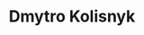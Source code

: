 ---
# Display name
title: Dmytro Kolisnyk

# Full name (for SEO)
first_name: Dmytro
last_name: Kolisnyk

# Username (this should match the folder name)
authors:
  - kolisnyk

# Is this the primary user of the site?
superuser: false

# Role/position
role: Graduate Student

# Organizations/Affiliations
organizations:
  - name: Institute of Science and Technology Austria (ISTA)
    url: ''

# Short bio (displayed in user profile at end of posts)
bio: My research interests focus on quantifying the information content of quantum states and developing efficient methods for storing and processing this information.

interests:
  - Entanglement Structure of Quantum States
  - Tensor networks and Machine Learning Applications in Physics

education:
  courses:
    - course: BSc in Physics
      institution: Jacobs University Bremen, Germany
      year: 2023

# Social/Academic Networking
# For available icons, see: https://docs.hugoblox.com/getting-started/page-builder/#icons
#   For an email link, use "fas" icon pack, "envelope" icon, and a link in the
#   form "mailto:your-email@example.com" or "#contact" for contact widget.
social:
  - icon: envelope
    icon_pack: fas
    link: 'mailto:dmytro.kolisnyk@ista.ac.at'
    
# Link to a PDF of your resume/CV from the About widget.
# To enable, copy your resume/CV to `static/files/cv.pdf` and uncomment the lines below.
# - icon: cv
#   icon_pack: ai
#   link: files/cv.pdf

# Enter email to display Gravatar (if Gravatar enabled in Config)
email: ''

# Organizational groups that you belong to (for People widget)
#   Set this to `[]` or comment out if you are not using People widget.
user_groups:
  - Graduate Students
---